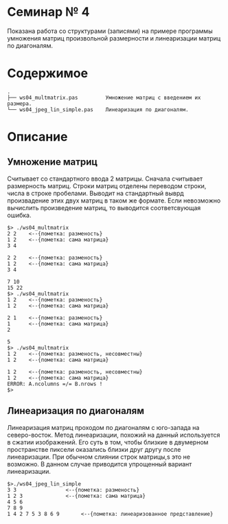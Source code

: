 # Семинар № 4

Показана работа со структурами (записями) на примере 
программы умножения матриц произвольной размерности 
и линеаризации матриц по диагоналям.

# Содержимое

    .
    ├── ws04_multmatrix.pas         Умножение матриц с введением их размера.
    └── ws04_jpeg_lin_simple.pas    Линеаризация по диагоналям.


# Описание

## Умножение матриц

Считывает со стандартного ввода 2 матрицы. 
Сначала считывает размерность матриц.
Cтроки матриц отделены переводом строки, числа в строке пробелами.
Выводит на стандартный выврд произвадение этих двух матриц
в таком же формате. Если невозможно вычислить произведение матриц, 
то выводится соответсвующая ошибка.
 
    $> ./ws04_multmatrix 
    2 2    <--{пометка: разменость}
    1 2    <--{пометка: сама матрица}
    3 4
    
    2 2    <--{пометка: разменость}
    1 2    <--{пометка: сама матрица}
    3 4
    
    7 10 
    15 22 
    $> ./ws04_multmatrix 
    1 2    <--{пометка: разменость}
    1 2    <--{пометка: сама матрица}
    
    2 1    <--{пометка: разменость}
    1      <--{пометка: сама матрица}
    2
    
    5 
    $> ./ws04_multmatrix 
    1 2    <--{пометка: разменость, несовместны}
    1 2    <--{пометка: сама матрица}
    
    1 2    <--{пометка: разменость, несовместны}
    1 2    <--{пометка: сама матрица}
    ERROR: A.ncolumns =/= B.nrows !
    $> 


## Линеаризация по диагоналям

Линеаризация матриц проходом по диагоналям
с юго-запада на северо-восток.
Метод линеаризации, похожий на данный используется
в сжатии изображений. Его суть в том, чтобы близкие
в двумерном пространстве пиксели оказались близки 
друг другу после линеаризации. 
При обычном слиянии строк матрицы,s это не возможно.
В данном случае приводится упрощенный вариант линеаризации.

    $>./ws04_jpeg_lin_simple
    3 3                <--{пометка: разменость}
    1 2 3              <--{пометка: сама матрица}
    4 5 6
    7 8 9                  
    1 4 2 7 5 3 8 6 9       <--{пометка: линеаризованное представление}
